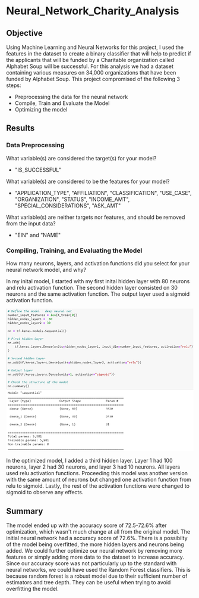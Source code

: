# Neural_Network_Charity_Analysis

## Objective

Using Machine Learning and Neural Networks for this project, I used the features in the dataset to create a binary classifier that will help to predict if the applicants that will be funded by a Charitable organization called Alphabet Soup will be successful. For this analysis we had a dataset containing various measures on 34,000 organizations that have been funded by Alphabet Soup. This project compromised of the following 3 steps:

* Preprocessing the data for the neural network
* Compile, Train and Evaluate the Model
* Optimizing the model

## Results

### Data Preprocessing

What variable(s) are considered the target(s) for your model?

* "IS_SUCCESSFUL"

What variable(s) are considered to be the features for your model?

* "APPLICATION_TYPE", "AFFILIATION", "CLASSIFICATION", "USE_CASE", "ORGANIZATION", "STATUS", "INCOME_AMT", "SPECIAL_CONSIDERATIONS", "ASK_AMT"

What variable(s) are neither targets nor features, and should be removed from the input data?

* "EIN" and "NAME"

### Compiling, Training, and Evaluating the Model

How many neurons, layers, and activation functions did you select for your neural network model, and why?

In my inital model, I started with my first inital hidden layer with 80 neurons and relu activation function. The second hidden layer consisted on 30 neurons and the same activation function. The output layer used a sigmoid activation function.

![Inital Model](https://github.com/doliver231/Neural_Network_Charity_Analysis/blob/main/Images/keras_model.png)

In the optimized model, I added a third hidden layer. Layer 1 had 100 neurons, layer 2 had 30 neurons, and layer 3 had 10 neurons. All layers used relu activation functions. Proceeding this model was another version with the same amount of neurons but changed one activation function from relu to sigmoid. Lastly, the rest of the activation functions were changed to sigmoid to observe any effects.

## Summary

The model ended up with the accuracy score of 72.5-72.6% after optimization, which wasn't much change at all from the original model. The initial neural network had a accuracy score of 72.6%. There is a possibilty of the model being overfitted, the more hidden layers and neurons being added. We could further optimize our neural network by removing more features or simply adding more data to the dataset to increase accuracy. Since our accuracy score was not particularly up to the standard with neural networks, we could have used the Random Forest classifiers. This is because random forest is a robust model due to their sufficient number of estimators and tree depth. They can be useful when trying to avoid overfitting the model.
